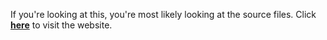 If you're looking at this, you're most likely  looking at the source files. Click [**here**](https://shivendrashukla.com) to visit the website.
